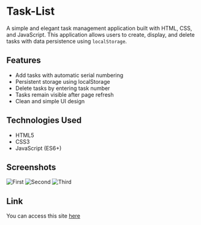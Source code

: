 # Task-List
A simple and elegant task management application built with HTML, CSS, and JavaScript. This application allows users to create, display, and delete tasks with data persistence using ```localStorage```.

## Features
- Add tasks with automatic serial numbering
- Persistent storage using localStorage
- Delete tasks by entering task number
- Tasks remain visible after page refresh
- Clean and simple UI design

## Technologies Used
- HTML5
- CSS3
- JavaScript (ES6+)

## Screenshots
![First](https://github.com/user-attachments/assets/1ebbf8f9-d811-4c15-a806-1394146ae3c6)
![Second](https://github.com/user-attachments/assets/c46ff65d-f809-4576-91d6-8b43abcbccd0)
![Third](https://github.com/user-attachments/assets/fe07ff89-a85f-45f4-b861-7e87cfa4de14)

## Link
You can access this site [here](https://taupe-pasca-14a561.netlify.app/)
